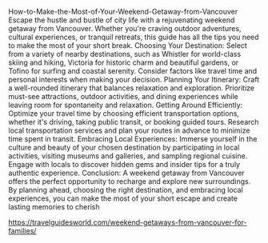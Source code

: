 How-to-Make-the-Most-of-Your-Weekend-Getaway-from-Vancouver
Escape the hustle and bustle of city life with a rejuvenating weekend getaway from Vancouver. Whether you're craving outdoor adventures, cultural experiences, or tranquil retreats, this guide has all the tips you need to make the most of your short break. Choosing Your Destination:
Select from a variety of nearby destinations, such as Whistler for world-class skiing and hiking, Victoria for historic charm and beautiful gardens, or Tofino for surfing and coastal serenity. Consider factors like travel time and personal interests when making your decision.
Planning Your Itinerary:
Craft a well-rounded itinerary that balances relaxation and exploration. Prioritize must-see attractions, outdoor activities, and dining experiences while leaving room for spontaneity and relaxation.
Getting Around Efficiently:
Optimize your travel time by choosing efficient transportation options, whether it's driving, taking public transit, or booking guided tours. Research local transportation services and plan your routes in advance to minimize time spent in transit.
Embracing Local Experiences:
Immerse yourself in the culture and beauty of your chosen destination by participating in local activities, visiting museums and galleries, and sampling regional cuisine. Engage with locals to discover hidden gems and insider tips for a truly authentic experience.
Conclusion:
A weekend getaway from Vancouver offers the perfect opportunity to recharge and explore new surroundings. By planning ahead, choosing the right destination, and embracing local experiences, you can make the most of your short escape and create lasting memories to cherish

https://travelguidesworld.com/weekend-getaways-from-vancouver-for-families/
